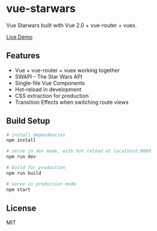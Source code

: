 # vue-starwars

Vue Starwars built with Vue 2.0 + vue-router + vuex.

<p>
  <a href="http://www.webworker-ag.de/starwars" target="_blank">
    Live Demo
  </a>
</p>

## Features
	
  * Vue + vue-router + vuex working together
  * SWAPI - The Star Wars API
  * Single-file Vue Components
  * Hot-reload in development
  * CSS extraction for production
  * Transition Effects when switching route views


## Build Setup

```bash
# install dependencies
npm install

# serve in dev mode, with hot reload at localhost:8080
npm run dev

# build for production
npm run build

# serve in production mode
npm start
```

## License

MIT
